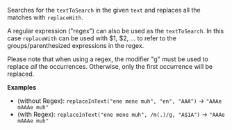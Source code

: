 Searches for the `textToSearch` in the given `text` and replaces all the matches with `replaceWith`.

A regular expression ("regex") can also be used as the `textToSearch`.
In this case `replaceWith` can be used with $1, $2, ... to refer to the groups/parenthesized expressions in the regex.

Please note that when using a regex, the modifier "g" must be used to replace *all* the occurrences.
Otherwise, only the first occurrence will be replaced.

**Examples**

- (without Regex):    `replaceInText("ene mene muh", "en", "AAA")` &#8594; `"AAAe mAAAe muh"`
- (with Regex):    `replaceInText("ene mene muh", /m(.)/g, "A$1A")` &#8594; `"AAAe mAAAe muh"`
